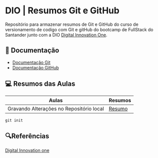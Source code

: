 
# DIO | Resumos Git e GitHub

Repositório para armazenar resumos de Git e GitHub do curso de versionamento de codigo com Git e gitHub do bootcamp de FullStack do Santander junto com a DIO [Digital Innovation One](https://www.dio.me/).

## 📕 Documentação
- [Documentação Git](https://git-scm.com/doc)
- [Documentação GitHub](https://docs.github.com/pt)

## 💻 Resumos das Aulas

| Aulas | Resumos |
|-------|---------|
| Gravando Alterações no Repositório local | [Resumo](https://web.dio.me/course/versionamento-de-codigo-com-git-e-github/learning/599dd3dd-d189-474f-a55c-22f37b4472da?back=/track/santander-bootcamp-2023-fullstack-java-angular&tab=undefined&moduleId=undefined)

```
git init
```
## 🔍Referências
[Digital Innovation one](https://www.dio.me/)
